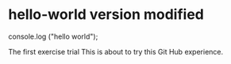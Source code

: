 # hello-world version modified

console.log ("hello world");

The first exercise trial
This is about to try this Git Hub experience. 
